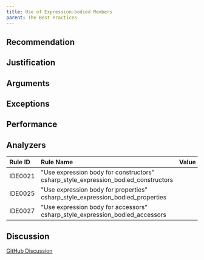 ```yaml
---
title: Use of Expression-bodied Members
parent: The Best Practices
---
```


## Recommendation

## Justification

## Arguments

## Exceptions

## Performance

## Analyzers

| Rule ID | Rule Name | Value
|:-|:-|:-|
| IDE0021 | "Use expression body for constructors"<br>csharp_style_expression_bodied_constructors | |
| IDE0025 | "Use expression body for properties"<br>csharp_style_expression_bodied_properties | |
| IDE0027 | "Use expression body for accessors"<br>csharp_style_expression_bodied_accessors | |

## Discussion

[GitHub Discussion]()